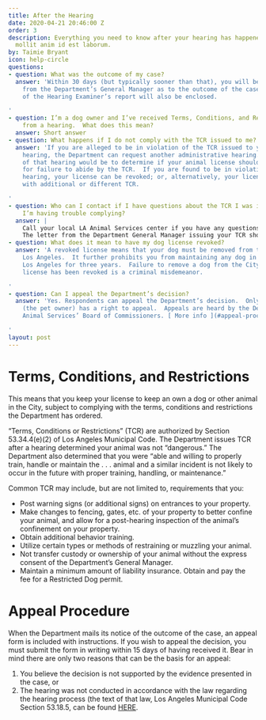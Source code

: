 ```yaml
---
title: After the Hearing
date: 2020-04-21 20:46:00 Z
order: 3
description: Everything you need to know after your hearing has happened. deserunt
  mollit anim id est laborum.
by: Taimie Bryant
icon: help-circle
questions:
- question: What was the outcome of my case?
  answer: 'Within 30 days (but typically sooner than that), you will be mailed a letter
    from the Department’s General Manager as to the outcome of the case.  A full copy
    of the Hearing Examiner’s report will also be enclosed.

'
- question: I’m a dog owner and I’ve received Terms, Conditions, and Restrictions
    from a hearing.  What does this mean?
  answer: Short answer
- question: What happens if I do not comply with the TCR issued to me?
  answer: 'If you are alleged to be in violation of the TCR issued to you from a first
    hearing, the Department can request another administrative hearing.  The purpose
    of that hearing would be to determine if your animal license should be revoked
    for failure to abide by the TCR.  If you are found to be in violation at the second
    hearing, your license can be revoked; or, alternatively, your license can be reissued
    with additional or different TCR.

'
- question: Who can I contact if I have questions about the TCR I was issued or if
    I’m having trouble complying?
  answer: |
    Call your local LA Animal Services center if you have any questions or are having trouble complying.  The Department aims to promote responsible pet ownership and wants to help pet owners to that end.
    The letter from the Department General Manager issuing your TCR should have the contact information for your neighborhood’s animal services center.  If you do not have that information available, go to this page on the Department’s website, then click “Shelter Lookup” to find your local Animal Services center.
- question: What does it mean to have my dog license revoked?
  answer: 'A revoked license means that your dog must be removed from the City of
    Los Angeles.  It further prohibits you from maintaining any dog in the City of
    Los Angeles for three years.  Failure to remove a dog from the City after its
    license has been revoked is a criminal misdemeanor.

'
- question: Can I appeal the Department’s decision?
  answer: 'Yes. Respondents can appeal the Department’s decision.  Only the Respondent
    (the pet owner) has a right to appeal.  Appeals are heard by the Department of
    Animal Services’ Board of Commissioners. [ More info ](#appeal-procedure)

'
layout: post
---
```


# Terms, Conditions, and Restrictions
This means that you keep your license to keep an own a dog or other animal in the City, subject to complying with the terms, conditions and restrictions the Department has ordered.

“Terms, Conditions or Restrictions” (TCR) are authorized by Section 53.34.4(e)(2) of Los Angeles Municipal Code.  The Department issues TCR after a hearing determined your animal was not “dangerous.”  The Department also determined that you were “able and willing to properly train, handle or maintain the . . . animal and a similar incident is not likely to occur in the future with proper training, handling, or maintenance.”

Common TCR may include, but are not limited to, requirements that you:
- Post warning signs (or additional signs) on entrances to your property.
- Make changes to fencing, gates, etc. of your property to better confine your animal, and allow for a post-hearing inspection of the animal’s confinement on your property.
- Obtain additional behavior training.
- Utilize certain types or methods of restraining or muzzling your animal.
- Not transfer custody or ownership of your animal without the express consent of the Department’s General Manager.
- Maintain a minimum amount of liability insurance.
Obtain and pay the fee for a Restricted Dog permit.

# Appeal Procedure

When the Department mails its notice of the outcome of the case, an appeal form is included with instructions.  If you wish to appeal the decision, you must submit the form in writing within 15 days of having received it.
Bear in mind there are only two reasons that can be the basis for an appeal:

1. You believe the decision is not supported by the evidence presented in the case, or
2. The hearing was not conducted in accordance with the law regarding the hearing process (the text of that law, Los Angeles Municipal Code Section 53.18.5, can be found [HERE](http://library.amlegal.com/nxt/gateway.dll/California/lamc/municipalcode/chaptervpublicsafetyandprotection/article3animalsandfowls?f=templates$fn=default.htm$3.0$vid=amlegal:losangeles_ca_mc$anc=JD_53.18.5.).

